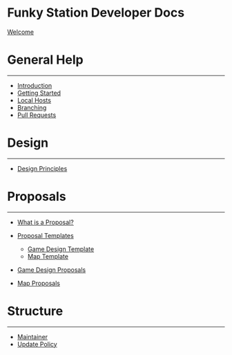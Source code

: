 Funky Station Developer Docs
=====================

[Welcome](index.md)

General Help
====

---
- [Introduction](contributing/introduction.md)
 - [Getting Started](contributing/getting-started.md)
 - [Local Hosts](contributing/local-hosts.md)
 - [Branching](contributing/branching.md)
 - [Pull Requests](contributing/pull-requests.md)

Design
===============

---

- [Design Principles](design/design-principles.md)

Proposals
===============

---

- [What is a Proposal?](design/what-is-a-proposal.md)

- [Proposal Templates]()
  - [Game Design Template](design/template.md)
  - [Map Template](design/maps/template.md)

- [Game Design Proposals]()

- [Map Proposals]()

Structure
===============

---

- [Maintainer](structure/maintainers.md)
- [Update Policy](structure/update-policy.md)